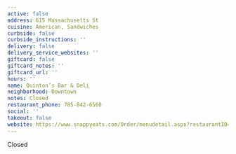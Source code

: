 ```yaml
---
active: false
address: 615 Massachusetts St
cuisine: American, Sandwiches
curbside: false
curbside_instructions: ''
delivery: false
delivery_service_websites: ''
giftcard: false
giftcard_notes: ''
giftcard_url: ''
hours: ''
name: Quinton’s Bar & Deli
neighborhood: Downtown
notes: Closed
restaurant_phone: 785-842-6560
social: ''
takeout: false
website: https://www.snappyeats.com/Order/menudetail.aspx?restaurantID=5020#!/category/
---
```


Closed